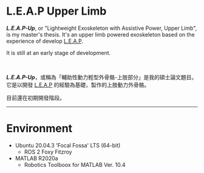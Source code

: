 # L.E.A.P Upper Limb

***L.E.A.P-Up***, or "Lightweight Exoskeleton with Assistive Power, Upper Limb", is my master's thesis. It's an upper limb powered exoskeleton based on the experience of develop [L.E.A.P](https://github.com/ziteh/LEAP).  

It is still at an early stage of development.

<br/>

***L.E.A.P-Up***，或稱為「輔助性動力輕型外骨骼-上肢部分」是我的碩士論文題目。它是以開發 [L.E.A.P](https://github.com/ziteh/LEAP) 的經驗為基礎，製作的上肢動力外骨骼。  

目前還在初期開發階段。

---

# Environment
- Ubuntu 20.04.3 'Focal Fossa' LTS (64-bit)
  - ROS 2 Foxy Fitzroy
- MATLAB R2020a
  - Robotics Toolboox for MATLAB Ver. 10.4

